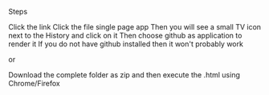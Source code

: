 Steps

Click the link
Click the file single page app
Then you will see a small TV icon next to the History and click on it
Then choose github as application to render it
If you do not have github installed then it won't probably work

or

Download the complete folder as zip and then execute the .html using Chrome/Firefox
